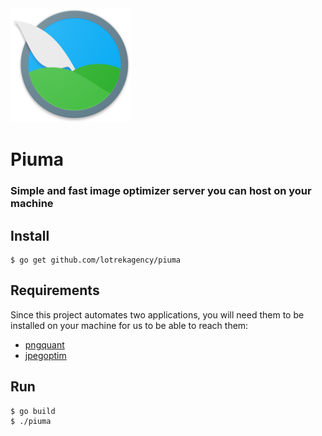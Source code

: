 <img src="https://raw.githubusercontent.com/astagi/mystatics/master/piuma/Piuma_rounded_1.png" width='192' height="183" />

# Piuma

### Simple and fast image optimizer server you can host on your machine

## Install

    $ go get github.com/lotrekagency/piuma

## Requirements

Since this project automates two applications, you will need them to be installed on your machine for us to be able to reach them:

- [pngquant](https://pngquant.org/)
- [jpegoptim](https://github.com/tjko/jpegoptim)

## Run

    $ go build
    $ ./piuma
